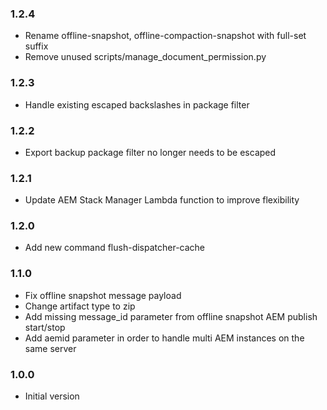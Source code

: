 ### 1.2.4
* Rename offline-snapshot, offline-compaction-snapshot with full-set suffix
* Remove unused scripts/manage_document_permission.py

### 1.2.3
* Handle existing escaped backslashes in package filter

### 1.2.2
* Export backup package filter no longer needs to be escaped

### 1.2.1
* Update AEM Stack Manager Lambda function to improve flexibility

### 1.2.0
* Add new command flush-dispatcher-cache

### 1.1.0
* Fix offline snapshot message payload
* Change artifact type to zip
* Add missing message_id parameter from offline snapshot AEM publish start/stop
* Add aemid parameter in order to handle multi AEM instances on the same server

### 1.0.0
* Initial version
